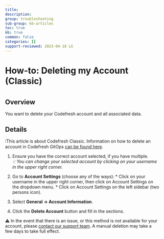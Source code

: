 ```yaml
---
title: 
description: 
group: troubleshooting
sub-group: kb-articles
toc: true
kb: true
common: false
categories: []
support-reviewed: 2023-04-18 LG
---
```


# How-to: Deleting my Account (Classic)

#

## Overview

You want to delete your Codefresh account and all associated data.

## Details

❕This article is about Codefresh Classic. Information on how to delete an
account in Codefresh GitOps [can be found
here](https://support.codefresh.io/hc/en-us/articles/6527327296540).

  1. Ensure you have the correct account selected, if you have multiple.  
 _💡 You can change your selected account by clicking on your username in the
upper right corner._

  2. Go to **Account Settings** (choose any of the ways): 
    * Click on your username in the upper right corner, then click on Account Settings on the dropdown menu.
    * Click on Account Settings on the left sidebar (two persons icon).
  3. Select **General → Account Information**.
  4. Click the **Delete Account** button and fill in the sections.

⚠️ In the event that there is an issue, or this method is not available for
your account, please [contact our support
team](https://support.codefresh.io/hc/en-us/requests/new). A manual deletion
may take a few days to take full effect.

